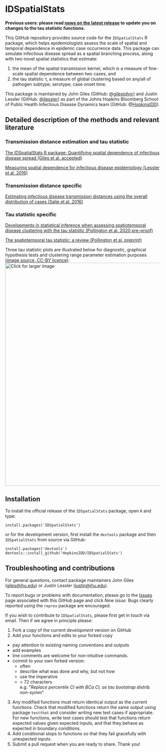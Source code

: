 # IDSpatialStats

**Previous users: please read [news on the latest release](../master/NEWS.md "News on the latest release") to update you on changes to the tau statistic functions.**

This GitHub repository provides source code for the `IDSpatialStats` R package, which helps epidemiologists assess the scale of spatial and temporal dependence in epidemic case occurrence data. This package can simulate infectious disease spread as a spatial branching process, along with two novel spatial statistics that estimate: 

1. the mean of the spatial transmission kernel, which is a measure of fine-scale spatial dependence between two cases, and 
2. the tau statistic &tau;, a measure of global clustering based on any/all of pathogen subtype; serotype; case onset time.

This package is maintained by John Giles (GitHub: @[gilesjohnr](https://github.com/gilesjohnR)) and Justin Lessler (GitHub: @[jlessler](https://github.com/jlessler)) as part of the Johns Hopkins Bloomberg School of Public Health Infectious Disease Dynamics team (GitHub: @[HopkinsIDD](https://github.com/HopkinsIDD)).

## Detailed description of the methods and relevant literature
### Transmission distance estimation and tau statistic
[The IDSpatialStats R package: Quantifying spatial dependence of infectious disease spread (Giles et al. accepted)](https://journal.r-project.org/archive/2019/RJ-2019-043/index.html)

[Measuring spatial dependence for infectious disease epidemiology (Lessler et al. 2016)](http://journals.plos.org/plosone/article?id=10.1371/journal.pone.0155249)

### Transmission distance specific
[Estimating infectious disease transmission distances using the overall distribution of cases (Salje et al. 2016)](http://www.sciencedirect.com/science/article/pii/S1755436516300317)

### Tau statistic specific
[Developments in statistical inference when assessing spatiotemporal disease clustering with the tau statistic (Pollington et al. 2020 pre-proof)](https://doi.org/10.1016/j.spasta.2020.100438)

[The spatiotemporal tau statistic: a review (Pollington et al. preprint)](https://arxiv.org/abs/1911.11476)

Three tau statistic plots are illustrated below for diagnostic, graphical hypothesis tests and clustering range parameter estimation purposes [(image source, CC-BY licence)](https://doi.org/10.1016/j.spasta.2020.100438):
<img src="https://ars.els-cdn.com/content/image/1-s2.0-S2211675320300324-fx1_lrg.jpg" width="720" align="left" title="Click for larger image">
<br clear="left">

## Installation

To install the official release of the `IDSpatialStats` package, open `R` and type:
```
install.packages('IDSpatialStats')
```
or for the development version, first install the `devtools` package and then `IDSpatialStats` from source via GitHub:
```
install.packages('devtools')
devtools::install_github('HopkinsIDD/IDSpatialStats')
```

## Troubleshooting and contributions

For general questions, contact package maintainers John Giles (giles@jhu.edu) or Justin Lessler (justin@jhu.edu).

To report bugs or problems with documentation, please go to the [Issues](https://github.com/HopkinsIDD/IDSpatialStats/issues) page associated with this GitHub page and click *New issue*. Bugs clearly reported using the `reprex` package are encouraged.

If you wish to contribute to `IDSpatialStats`, please first get in touch via email. Then if we agree in principle please:

1. Fork a copy of the current *development* version on GitHub
2. Add your functions and edits to your forked copy
  * pay attention to existing naming conventions and outputs
  * add examples
  * line comments are welcome for non-intuitive commands.
  * commit to your own forked version:
    * often
    * describe what was done and why, but not how
    * use the imperative
    * &lt; 72 characters  
      e.g. "*Replace percentile CI with BCa CI, as tau bootstrap distrib. non-symm*"

3. Any modified functions must return identical output as the current functions. Check that modified functions return the same output using package `testthat` and consider writing new test cases if appropriate. For new functions, write test cases should test that functions return expected values given expected inputs, and that they behave as expected in boundary conditions.
4. Add conditional stops to functions so that they fail gracefully with unexpected inputs.
5. Submit a pull request when you are ready to share. Thank you! 